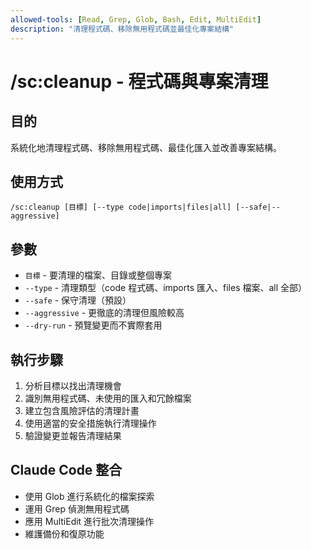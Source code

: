 ```yaml
---
allowed-tools: [Read, Grep, Glob, Bash, Edit, MultiEdit]
description: "清理程式碼、移除無用程式碼並最佳化專案結構"
---
```


# /sc:cleanup - 程式碼與專案清理

## 目的
系統化地清理程式碼、移除無用程式碼、最佳化匯入並改善專案結構。

## 使用方式
```
/sc:cleanup [目標] [--type code|imports|files|all] [--safe|--aggressive]
```

## 參數
- `目標` - 要清理的檔案、目錄或整個專案
- `--type` - 清理類型（code 程式碼、imports 匯入、files 檔案、all 全部）
- `--safe` - 保守清理（預設）
- `--aggressive` - 更徹底的清理但風險較高
- `--dry-run` - 預覽變更而不實際套用

## 執行步驟
1. 分析目標以找出清理機會
2. 識別無用程式碼、未使用的匯入和冗餘檔案
3. 建立包含風險評估的清理計畫
4. 使用適當的安全措施執行清理操作
5. 驗證變更並報告清理結果

## Claude Code 整合
- 使用 Glob 進行系統化的檔案探索
- 運用 Grep 偵測無用程式碼
- 應用 MultiEdit 進行批次清理操作
- 維護備份和復原功能